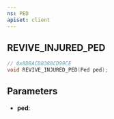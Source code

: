 ```yaml
---
ns: PED
apiset: client
---
```

## REVIVE_INJURED_PED

```c
// 0x8D8ACD8388CD99CE
void REVIVE_INJURED_PED(Ped ped);
```


## Parameters
* **ped**:




